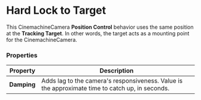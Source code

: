 # Hard Lock to Target

This CinemachineCamera __Position Control__ behavior uses the same position at the __Tracking Target__. In other words, the target acts as a mounting point for the CinemachineCamera.

### Properties

| Property | Description |
| --- | --- |
| __Damping__ | Adds lag to the camera's responsiveness.  Value is the approximate time to catch up, in seconds. |
